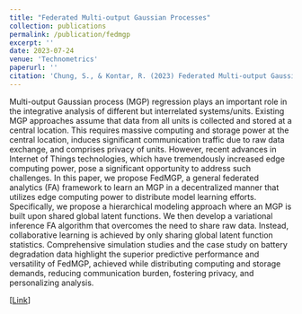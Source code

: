 ```yaml
---
title: "Federated Multi-output Gaussian Processes"
collection: publications
permalink: /publication/fedmgp
excerpt: ''
date: 2023-07-24
venue: 'Technometrics'
paperurl: ''
citation: 'Chung, S., & Kontar, R. (2023) Federated Multi-output Gaussian Processes. <i>Technometrics</i>. Advance online publication. DOI: 10.1080/00401706.2023.2238834.'
---
```

Multi-output Gaussian process (MGP) regression plays an important role in the integrative analysis of different but interrelated systems/units. Existing MGP approaches assume that data from all units is collected and stored at a central location. This requires massive computing and storage power at the central location, induces significant communication traffic due to raw data exchange, and comprises privacy of units. However, recent advances in Internet of Things technologies, which have tremendously increased edge computing power, pose a significant opportunity to address such challenges. In this paper, we propose FedMGP, a general federated analytics (FA) framework to learn an MGP in a decentralized manner that utilizes edge computing power to distribute model learning efforts. Specifically, we propose a hierarchical modeling approach where an MGP is built upon shared global latent functions. We then develop a variational inference FA algorithm that overcomes the need to share raw data. Instead, collaborative learning is achieved by only sharing global latent function statistics. Comprehensive simulation studies and the case study on battery degradation data highlight the superior predictive performance and versatility of FedMGP, achieved while distributing computing and storage demands, reducing communication burden, fostering privacy, and personalizing analysis.

[[Link](https://www.tandfonline.com/doi/full/10.1080/00401706.2023.2238834)]
